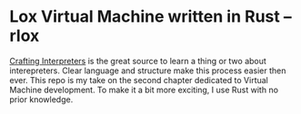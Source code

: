 # Lox Virtual Machine written in Rust – rlox

[Crafting Interpreters](https://www.craftinginterpreters.com) is the great source to learn a thing or two about interepreters. Clear language and structure make this process easier then ever. This repo is my take on the second chapter dedicated to Virtual Machine development. To make it a bit more exciting, I use Rust with no prior knowledge. 
